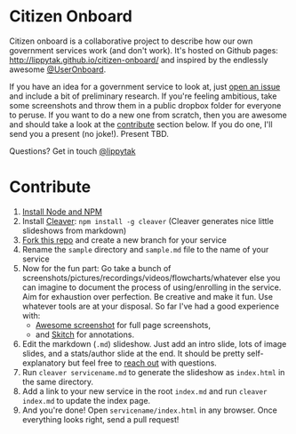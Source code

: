 # Citizen Onboard
Citizen onboard is a collaborative project to describe how our own government services work (and don't work). It's hosted on Github pages: http://lippytak.github.io/citizen-onboard/ and inspired by the endlessly awesome [@UserOnboard](http://www.twitter.com/useronboard).

If you have an idea for a government service to look at, just [open an issue](https://github.com/lippytak/citizen-onboard/issues) and include a bit of preliminary research. If you're feeling ambitious, take some screenshots and throw them in a public dropbox folder for everyone to peruse. If you want to do a new one from scratch, then you are awesome and should take a look at the [contribute](#contribute) section below. If you do one, I'll send you a present (no joke!). Present TBD.

Questions? Get in touch [@lippytak](http://twitter.com/lippytak)

# Contribute
1. [Install Node and NPM](https://gist.github.com/isaacs/579814#file-node-and-npm-in-30-seconds-sh)
2. Install [Cleaver](https://github.com/jdan/cleaver/): `npm install -g cleaver` (Cleaver generates nice little slideshows from markdown)
3. [Fork this repo](fork) and create a new branch for your service
4. Rename the `sample` directory and `sample.md` file to the name of your service
5. Now for the fun part: Go take a bunch of screenshots/pictures/recordings/videos/flowcharts/whatever else you can imagine to document the process of using/enrolling in the service. Aim for exhaustion over perfection. Be creative and make it fun. Use whatever tools are at your disposal. So far I've had a good experience with:
    - [Awesome screenshot](https://chrome.google.com/webstore/detail/awesome-screenshot-captur/alelhddbbhepgpmgidjdcjakblofbmce?hl=en) for full page screenshots,
    - and [Skitch](http://evernote.com/skitch/) for annotations.
6. Edit the markdown (`.md`) slideshow. Just add an intro slide, lots of image slides, and a stats/author slide at the end. It should be pretty self-explanatory but feel free to [reach out](http://www.twitter.com/lippytak) with questions.
7. Run `cleaver servicename.md` to generate the slideshow as `index.html` in the same directory.
8. Add a link to your new service in the root `index.md` and run `cleaver index.md` to update the index page.
9. And you're done! Open `servicename/index.html` in any browser. Once everything looks right, send a pull request!